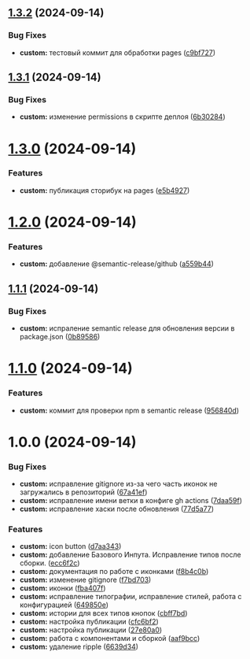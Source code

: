 ## [1.3.2](https://github.com/w3k5/ui/compare/v1.3.1...v1.3.2) (2024-09-14)


### Bug Fixes

* **custom:** тестовый коммит для обработки pages ([c9bf727](https://github.com/w3k5/ui/commit/c9bf72754da91ade78014d0a77695e4a0df21e69))

## [1.3.1](https://github.com/w3k5/ui/compare/v1.3.0...v1.3.1) (2024-09-14)


### Bug Fixes

* **custom:** изменение permissions в скрипте деплоя ([6b30284](https://github.com/w3k5/ui/commit/6b302844b04f7c5900d1385f69d88ec2ccb586fe))

# [1.3.0](https://github.com/w3k5/ui/compare/v1.2.0...v1.3.0) (2024-09-14)


### Features

* **custom:** публикация сторибук на pages ([e5b4927](https://github.com/w3k5/ui/commit/e5b4927a527f4a10dd97fd5ca471c48c52e35c02))

# [1.2.0](https://github.com/w3k5/ui/compare/v1.1.1...v1.2.0) (2024-09-14)


### Features

* **custom:** добавление @semantic-release/github ([a559b44](https://github.com/w3k5/ui/commit/a559b444f8e4ac8303d9992d5413be11e7241665))

## [1.1.1](https://github.com/w3k5/ui/compare/v1.1.0...v1.1.1) (2024-09-14)


### Bug Fixes

* **custom:** испраление semantic release для обновления версии в package.json ([0b89586](https://github.com/w3k5/ui/commit/0b895863a879cccbe68ee156205ee9aec3fe810a))

# [1.1.0](https://github.com/w3k5/ui/compare/v1.0.0...v1.1.0) (2024-09-14)


### Features

* **custom:** коммит для проверки npm в semantic release ([956840d](https://github.com/w3k5/ui/commit/956840d4e003a8776998ef349400867ee76daeae))

# 1.0.0 (2024-09-14)


### Bug Fixes

* **custom:** исправление gitignore из-за чего часть иконок не загружались в репозиторий ([67a41ef](https://github.com/w3k5/ui/commit/67a41ef6cde4f658eafbde5de064a5282d6a34d5))
* **custom:** исправление имени ветки в конфиге gh actions ([7daa59f](https://github.com/w3k5/ui/commit/7daa59fd7610b0ce59c220c0703e9f50b1dbcc4e))
* **custom:** исправление хаски после обновления ([77d5a77](https://github.com/w3k5/ui/commit/77d5a770d652dc21735b621961a52c7fa27336bc))


### Features

* **custom:** icon button ([d7aa343](https://github.com/w3k5/ui/commit/d7aa34316233e0914d31eb03a7c6b519f08f8510))
* **custom:** добавление Базового Инпута. Исправление типов после сборки. ([ecc6f2c](https://github.com/w3k5/ui/commit/ecc6f2c0a12f44701760771cfceb00af8c689b9e))
* **custom:** документация по работе с иконками ([f8b4c0b](https://github.com/w3k5/ui/commit/f8b4c0bdf2dcfc5f0e895f72db28b318c3a64088))
* **custom:** изменение gitignore ([f7bd703](https://github.com/w3k5/ui/commit/f7bd7037f7815527d41f18236ef78259a025d256))
* **custom:** иконки ([fba407f](https://github.com/w3k5/ui/commit/fba407f6bcfae9adb6533c10618e0bc99a4f19dd))
* **custom:** исправление типографии, исправление стилей, работа с конфигурацией ([649850e](https://github.com/w3k5/ui/commit/649850e351366e80be50ea418215fe4458e51402))
* **custom:** истории для всех типов кнопок ([cbff7bd](https://github.com/w3k5/ui/commit/cbff7bd089c1b099cacfb37139edd80358b347cf))
* **custom:** настройка публикации ([cfc6bf2](https://github.com/w3k5/ui/commit/cfc6bf2357fcfccb511102c7a0f8a0b098cf4659))
* **custom:** настройка публикации ([27e80a0](https://github.com/w3k5/ui/commit/27e80a087b9afc761ce5bcbb468d0442cf34b486))
* **custom:** работа с компонентами и сборкой ([aaf9bcc](https://github.com/w3k5/ui/commit/aaf9bcc78742b066ea47e1c862b3ad21824b825c))
* **custom:** удаление ripple ([6639d34](https://github.com/w3k5/ui/commit/6639d34524cd7df6eb76d79d5daa13cc21fe9a95))
